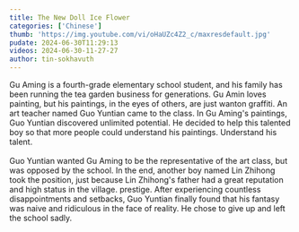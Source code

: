 ```yaml
---
title: The New Doll Ice Flower
categories: ['Chinese']
thumb: 'https://img.youtube.com/vi/oHaUZc4Z2_c/maxresdefault.jpg'
pudate: 2024-06-30T11:29:13
videos: 2024-06-30-11-27-27
author: tin-sokhavuth
---
```

Gu Aming is a fourth-grade elementary school student, and his family has been running the tea garden business for generations. Gu Amin loves painting, but his paintings, in the eyes of others, are just wanton graffiti. An art teacher named Guo Yuntian came to the class. In Gu Aming's paintings, Guo Yuntian discovered unlimited potential. He decided to help this talented boy so that more people could understand his paintings. Understand his talent.
<br/><br/>
Guo Yuntian wanted Gu Aming to be the representative of the art class, but was opposed by the school. In the end, another boy named Lin Zhihong took the position, just because Lin Zhihong's father had a great reputation and high status in the village. prestige. After experiencing countless disappointments and setbacks, Guo Yuntian finally found that his fantasy was naive and ridiculous in the face of reality. He chose to give up and left the school sadly.